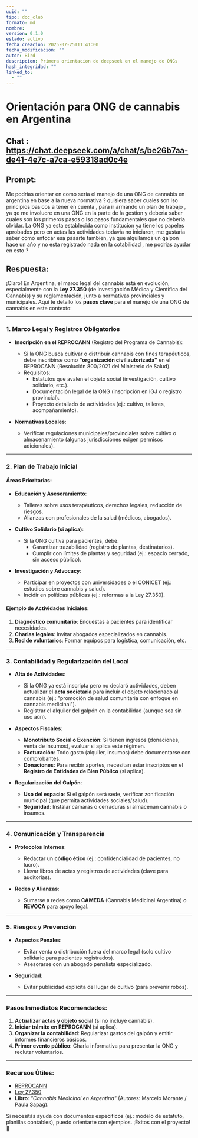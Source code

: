 ```yaml
---
uuid: ""
tipo: doc_club
formato: md
nombre: 
version: 0.1.0
estado: activo
fecha_creacion: 2025-07-25T11:41:00
fecha_modificacion: ""
autor: Bird
descripcion: Primera orientacion de deepseek en el manejo de ONGs
hash_integridad: ""
linked_to:
  - ""
---
```

# Orientación para ONG de cannabis en Argentina

## Chat : https://chat.deepseek.com/a/chat/s/be26b7aa-de41-4e7c-a7ca-e59318ad0c4e

## Prompt: 

Me podrias orientar en como seria el manejo de una ONG de cannabis en argentina en base a la nueva normativa ? quisiera saber cuales son lso principios basicos a tener en cuenta , para ir armando un plan de trabajo , ya qe me involucre en una ONG en la parte de la gestion y deberia saber cuales son los primeros pasos o lso pasos fundamentales que no deberia olvidar.
La ONG ya esta establecida como institucion ya tiene los papeles aprobados pero en actas las actividades todavia no iniciaron, me gustaria saber como enfocar esa paaarte tambien, ya que alquilamos un galpon hace un año y no esta registrado nada en la cotabilidad , me podrias ayudar en esto  ?

## Respuesta:

¡Claro! En Argentina, el marco legal del cannabis está en evolución, especialmente con la **Ley 27.350** (de Investigación Médica y Científica del Cannabis) y su reglamentación, junto a normativas provinciales y municipales. Aquí te detallo los **pasos clave** para el manejo de una ONG de cannabis en este contexto:

---

### **1. Marco Legal y Registros Obligatorios**
- **Inscripción en el REPROCANN** (Registro del Programa de Cannabis):  
  - Si la ONG busca cultivar o distribuir cannabis con fines terapéuticos, debe inscribirse como **"organización civil autorizada"** en el REPROCANN (Resolución 800/2021 del Ministerio de Salud).  
  - Requisitos:  
    - Estatutos que avalen el objeto social (investigación, cultivo solidario, etc.).  
    - Documentación legal de la ONG (inscripción en IGJ o registro provincial).  
    - Proyecto detallado de actividades (ej.: cultivo, talleres, acompañamiento).  

- **Normativas Locales**:  
  - Verificar regulaciones municipales/provinciales sobre cultivo o almacenamiento (algunas jurisdicciones exigen permisos adicionales).  

---

### **2. Plan de Trabajo Inicial**
#### **Áreas Prioritarias**:
- **Educación y Asesoramiento**:  
  - Talleres sobre usos terapéuticos, derechos legales, reducción de riesgos.  
  - Alianzas con profesionales de la salud (médicos, abogados).  

- **Cultivo Solidario (si aplica)**:  
  - Si la ONG cultiva para pacientes, debe:  
    - Garantizar trazabilidad (registro de plantas, destinatarios).  
    - Cumplir con límites de plantas y seguridad (ej.: espacio cerrado, sin acceso público).  

- **Investigación y Advocacy**:  
  - Participar en proyectos con universidades o el CONICET (ej.: estudios sobre cannabis y salud).  
  - Incidir en políticas públicas (ej.: reformas a la Ley 27.350).  

#### **Ejemplo de Actividades Iniciales**:  
1. **Diagnóstico comunitario**: Encuestas a pacientes para identificar necesidades.  
2. **Charlas legales**: Invitar abogados especializados en cannabis.  
3. **Red de voluntarios**: Formar equipos para logística, comunicación, etc.  

---

### **3. Contabilidad y Regularización del Local**
- **Alta de Actividades**:  
  - Si la ONG ya está inscripta pero no declaró actividades, deben actualizar el **acta societaria** para incluir el objeto relacionado al cannabis (ej.: "promoción de salud comunitaria con enfoque en cannabis medicinal").  
  - Registrar el alquiler del galpón en la contabilidad (aunque sea sin uso aún).  

- **Aspectos Fiscales**:  
  - **Monotributo Social o Exención**: Si tienen ingresos (donaciones, venta de insumos), evaluar si aplica este régimen.  
  - **Facturación**: Todo gasto (alquiler, insumos) debe documentarse con comprobantes.  
  - **Donaciones**: Para recibir aportes, necesitan estar inscriptos en el **Registro de Entidades de Bien Público** (si aplica).  

- **Regularización del Galpón**:  
  - **Uso del espacio**: Si el galpón será sede, verificar zonificación municipal (que permita actividades sociales/salud).  
  - **Seguridad**: Instalar cámaras o cerraduras si almacenan cannabis o insumos.  

---

### **4. Comunicación y Transparencia**
- **Protocolos Internos**:  
  - Redactar un **código ético** (ej.: confidencialidad de pacientes, no lucro).  
  - Llevar libros de actas y registros de actividades (clave para auditorías).  

- **Redes y Alianzas**:  
  - Sumarse a redes como **CAMEDA** (Cannabis Medicinal Argentina) o **REVOCA** para apoyo legal.  

---

### **5. Riesgos y Prevención**
- **Aspectos Penales**:  
  - Evitar venta o distribución fuera del marco legal (solo cultivo solidario para pacientes registrados).  
  - Asesorarse con un abogado penalista especializado.  

- **Seguridad**:  
  - Evitar publicidad explícita del lugar de cultivo (para prevenir robos).  

---

### **Pasos Inmediatos Recomendados**:
1. **Actualizar actas y objeto social** (si no incluye cannabis).  
2. **Iniciar trámite en REPROCANN** (si aplica).  
3. **Organizar la contabilidad**: Regularizar gastos del galpón y emitir informes financieros básicos.  
4. **Primer evento público**: Charla informativa para presentar la ONG y reclutar voluntarios.  

---

### **Recursos Útiles**:
- [REPROCANN](https://www.argentina.gob.ar/salud/reprocann)  
- [Ley 27.350](https://www.boletinoficial.gob.ar/detalleAviso/primera/166896/20170329)  
- **Libro**: *"Cannabis Medicinal en Argentina"* (Autores: Marcelo Morante / Paula Sapag).  

Si necesitás ayuda con documentos específicos (ej.: modelo de estatuto, planillas contables), puedo orientarte con ejemplos. ¡Éxitos con el proyecto! 🌱